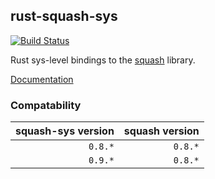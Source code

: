 ## rust-squash-sys

[![Build Status](https://travis-ci.org/Dr-Emann/rust-squash-sys.svg?branch=master)](https://travis-ci.org/Dr-Emann/rust-squash-sys)

Rust sys-level bindings to the [squash](http://quixdb.github.io/squash/) library.

[Documentation](http://dr-emann.github.io/rust-squash-sys/)

### Compatability

| squash-sys version | squash version |
| -----------------: | --------------:|
| `0.8.*`            | `0.8.*`        |
| `0.9.*`            | `0.8.*`        |
